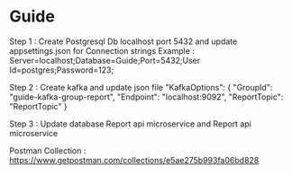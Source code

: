 # Guide

Step 1 : Create Postgresql Db localhost port 5432 and update appsettings.json for Connection strings
          Example : Server=localhost;Database=Guide;Port=5432;User Id=postgres;Password=123;
      
Step 2 : Create kafka and update json file 
          "KafkaOptions": {
              "GroupId": "guide-kafka-group-report",
              "Endpoint": "localhost:9092",
              "ReportTopic": "ReportTopic"
           }
           
Step 3 : Update database Report api microservice and Report api microservice

Postman Collection : https://www.getpostman.com/collections/e5ae275b993fa06bd828
